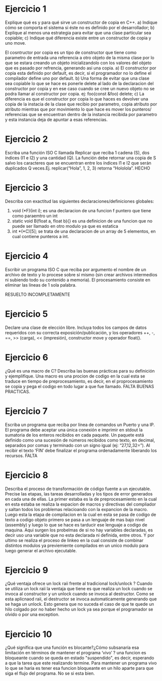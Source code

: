 # Ejercicio 1
Explique qué es y para qué sirve un constructor de copia en C++.
a) Indique cómo se comporta el sistema si éste no es definido por el desarrollador;
b) Explique al menos una estrategia para evitar que una clase particular sea copiable;
c) Indique qué diferencia existe entre un constructor de copia y uno move.

El cosntructor por copia es un tipo de constructor que tiene como parametro de entrada una referencia a otro objeto de la misma clase por lo que se estara creando
un objeto inicializandolo con los valores del objeto que es pasado por refrencia, generando asi una copia.
a) El constructor por copia esta definido por default, es decir, si el programador no lo define el compilador define uno por default. 
b) Una forma de evitar que una clase sea copiable lo que se hace es ponerle delete al lado de la declaracion del constructor por copia y en ese caso cuando se 
cree un nuevo objeto no se podra llamar al constructor por copia. ej: foo(const &foo) delete;
c) La diferencia es que el constructor por copia lo que haces es devolver una copia de la instacia de la clase que recibio por parametro, copia atributo por atributo
mientras que por movimiento lo que hace es mover los punteros/ referencias que se encuentran dentro de la instancia recibida por parametro y esta instancia deja de 
apuntar a esas referencias. 

# Ejercicio 2
Escriba una función ISO C llamada Replicar que reciba 1 cadena (S), dos índices (I1 e I2) y una cantidad (Q). La función debe retornar una copia de S 
 salvo los caracteres que se encuentran entre los índices I1 e I2 que serán duplicados Q veces.Ej. replicar(“Hola”, 1, 2, 3) retorna “Hololola”.
 HECHO 
# Ejercicio 3
Describa con exactitud las siguientes declaraciones/definiciones globales:
  1. void (*F)(int i);
   es una declaracion de una funcion f puntero que tiene como paraemtro un int
  2. static void B(float a, float b){} 
    es una definicion de una funcion que no puede ser llamado en otro modulo ya que es estatica 
  3. int *(*C)[5]; 
    se trata de una declaracion de un array de 5 elementos, en cual contiene punteros a int. 
# Ejercicio 4
Escribir un programa ISO C que reciba por argumento el nombre de un archivo de texto y lo procese sobre sí mismo (sin crear archivos 
 intermedios ni subiendo todo su contenido a memoria). El procesamiento consiste en eliminar las líneas de 1 sola palabra.  
 
 RESUELTO INCOMPLETAMENTE
 # Ejercicio 5
 Declare una clase de elección libre. Incluya todos los campos de datos requeridos con su correcta exposición/publicación, y los operadores
  ++, -, ==, >> (carga), << (impresión), constructor move y operador float().
# Ejercicio 6
¿Qué es una macro de C? Describa las buenas prácticas para su definición y ejemplifique.
Una macro es una procion de codigo en la cual esta se traduce en tiempo de preprocesamiento, es decir, en el proprocesamiento se copia y pega el codigo en 
todo lugar a que fue llamado. FALTA BUENAS PRACTICAS.
# Ejercicio 7
Escriba un programa que reciba por línea de comandos un Puerto y una IP. El programa debe aceptar una única conexión e imprimir en stdout la sumatoria de 
los enteros recibidos en cada paquete. Un paquete está definido como una sucesión de números recibidos como texto, en decimal, separados por comas y 
terminado con un signo igual (ej: “27,12,32=”). Al recibir el texto ‘FIN’ debe finalizar el programa ordenadamente liberando los recursos.
FALTA
# Ejercicio 8
Describa el proceso de transformación de código fuente a un ejecutable. Precise las etapas, las tareas desarrolladas y los tipos de error generados en cada 
una de ellas.
La primer estaba es la de preprocesamiento en la cual en esta estaba se realiza la expacion de macros y directivas del compliador y saltan todos los 
problemas relacioando con la expancion de la macro. Luego esta la etapa de compilacion en la cual en esta se pasa de codigo de texto a codigo objeto primero se 
pasa a un lenguaje de mas bajo nivel (assembly) y luego lo que se hace es tarducir ese lenguaje a codigo de maquina. Aqui surgen los probelmas de si no hay 
variables declaradas, es decir uso una variable que no esta declarada ni definida, entre otros. Y por ultimo se realiza el proceso de linkeo en la cual 
consiste de combinar distintos modulos ya previemiente compilados en un unico modulo para luego generar el archivo ejecutable.
# Ejercicio 9
¿Qué ventaja ofrece un lock raii frente al tradicional lock/unlock ?
Cuando se utiliza un lock raii la ventaja que tiene es que realiza un lock cuando se invoca al constructor y un unlock cuando se invoca al destructor. Como se 
esta aplicnaod raii, el destructor se invoca automaticamente generando que se haga un unlock. Esto genera que no suceda el caso de que te quede un hilo colgado 
por no haber hecho un lock ya sea porque el programador se olvido o por una exception. 
# Ejercicio 10
¿Qué significa que una función es blocante?¿Cómo subsanaría esa limitación en términos de mantener el programa ‘vivo’ ?
una funcion es bloqueante cuando se queda en estado "suspendido", es decir, esperando a que la tarea que este realizando termine. Para mantener un programa vivo lo 
que se haria es tener esa funcion bloqueante en un hilo aparte para que siga el flujo del programa. 
No se si esta bien.


